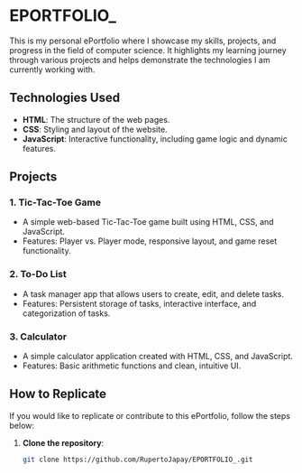 # EPORTFOLIO_

This is my personal ePortfolio where I showcase my skills, projects, and progress in the field of computer science. It highlights my learning journey through various projects and helps demonstrate the technologies I am currently working with.

## Technologies Used
- **HTML**: The structure of the web pages.
- **CSS**: Styling and layout of the website.
- **JavaScript**: Interactive functionality, including game logic and dynamic features.

## Projects
### 1. **Tic-Tac-Toe Game**
   - A simple web-based Tic-Tac-Toe game built using HTML, CSS, and JavaScript.
   - Features: Player vs. Player mode, responsive layout, and game reset functionality.

### 2. **To-Do List**
   - A task manager app that allows users to create, edit, and delete tasks.
   - Features: Persistent storage of tasks, interactive interface, and categorization of tasks.

### 3. **Calculator**
   - A simple calculator application created with HTML, CSS, and JavaScript.
   - Features: Basic arithmetic functions and clean, intuitive UI.

## How to Replicate
If you would like to replicate or contribute to this ePortfolio, follow the steps below:

1. **Clone the repository**:
   ```bash
   git clone https://github.com/RupertoJapay/EPORTFOLIO_.git
